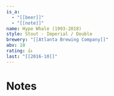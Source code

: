 ```yaml
---
is_a:
  - "[[beer]]"
  - "[[note]]"
name: Hype Whale (1993-2018)
style: Stout - Imperial / Double
brewery: "[[Atlanta Brewing Company]]"
abv: 10
rating: 👍
last: "[[2016-10]]"
---
```

# Notes

